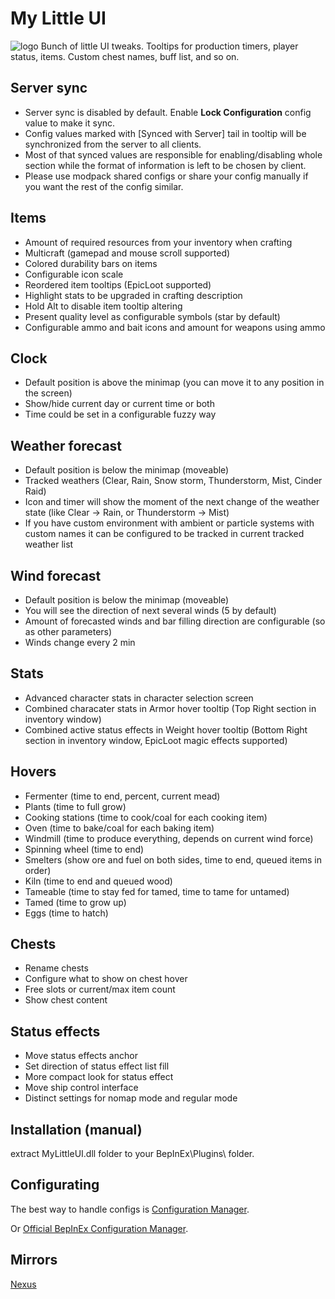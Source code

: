 # My Little UI
![logo](https://staticdelivery.nexusmods.com/mods/3667/images/headers/2562_1711322538.jpg)
Bunch of little UI tweaks. Tooltips for production timers, player status, items. Custom chest names, buff list, and so on.

## Server sync
* Server sync is disabled by default. Enable **Lock Configuration** config value to make it sync.
* Config values marked with [Synced with Server] tail in tooltip will be synchronized from the server to all clients.
* Most of that synced values are responsible for enabling/disabling whole section while the format of information is left to be chosen by client.
* Please use modpack shared configs or share your config manually if you want the rest of the config similar.

## Items
* Amount of required resources from your inventory when crafting
* Multicraft (gamepad and mouse scroll supported)
* Colored durability bars on items
* Configurable icon scale
* Reordered item tooltips (EpicLoot supported)
* Highlight stats to be upgraded in crafting description
* Hold Alt to disable item tooltip altering
* Present quality level as configurable symbols (star by default)
* Configurable ammo and bait icons and amount for weapons using ammo

## Clock
* Default position is above the minimap (you can move it to any position in the screen)
* Show/hide current day or current time or both
* Time could be set in a configurable fuzzy way

## Weather forecast
* Default position is below the minimap (moveable)
* Tracked weathers (Clear, Rain, Snow storm, Thunderstorm, Mist, Cinder Raid)
* Icon and timer will show the moment of the next change of the weather state (like Clear -> Rain, or Thunderstorm -> Mist)
* If you have custom environment with ambient or particle systems with custom names it can be configured to be tracked in current tracked weather list

## Wind forecast
* Default position is below the minimap (moveable)
* You will see the direction of next several winds (5 by default)
* Amount of forecasted winds and bar filling direction are configurable (so as other parameters)
* Winds change every 2 min

## Stats
* Advanced character stats in character selection screen
* Combined characater stats in Armor hover tooltip (Top Right section in inventory window)
* Combined active status effects in Weight hover tooltip (Bottom Right section in inventory window, EpicLoot magic effects supported)

## Hovers
* Fermenter (time to end, percent, current mead)
* Plants (time to full grow)
* Cooking stations (time to cook/coal for each cooking item)
* Oven (time to bake/coal for each baking item)
* Windmill (time to produce everything, depends on current wind force)
* Spinning wheel (time to end)
* Smelters (show ore and fuel on both sides, time to end, queued items in order)
* Kiln (time to end and queued wood)
* Tameable (time to stay fed for tamed, time to tame for untamed)
* Tamed (time to grow up)
* Eggs (time to hatch)

## Chests
* Rename chests
* Configure what to show on chest hover
* Free slots or current/max item count
* Show chest content

## Status effects
* Move status effects anchor
* Set direction of status effect list fill
* More compact look for status effect
* Move ship control interface
* Distinct settings for nomap mode and regular mode

## Installation (manual)
extract MyLittleUI.dll folder to your BepInEx\Plugins\ folder.

## Configurating
The best way to handle configs is [Configuration Manager](https://thunderstore.io/c/valheim/p/shudnal/ConfigurationManager/).

Or [Official BepInEx Configuration Manager](https://valheim.thunderstore.io/package/Azumatt/Official_BepInEx_ConfigurationManager/).

## Mirrors

[Nexus](https://www.nexusmods.com/valheim/mods/2562)